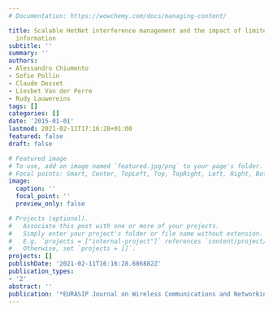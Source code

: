 ```yaml
---
# Documentation: https://wowchemy.com/docs/managing-content/

title: Scalable HetNet interference management and the impact of limited channel state
  information
subtitle: ''
summary: ''
authors:
- Alessandro Chiumento
- Sofie Pollin
- Claude Desset
- Liesbet Van der Perre
- Rudy Lauwereins
tags: []
categories: []
date: '2015-01-01'
lastmod: 2021-02-11T17:16:28+01:00
featured: false
draft: false

# Featured image
# To use, add an image named `featured.jpg/png` to your page's folder.
# Focal points: Smart, Center, TopLeft, Top, TopRight, Left, Right, BottomLeft, Bottom, BottomRight.
image:
  caption: ''
  focal_point: ''
  preview_only: false

# Projects (optional).
#   Associate this post with one or more of your projects.
#   Simply enter your project's folder or file name without extension.
#   E.g. `projects = ["internal-project"]` references `content/project/deep-learning/index.md`.
#   Otherwise, set `projects = []`.
projects: []
publishDate: '2021-02-11T16:16:28.686882Z'
publication_types:
- '2'
abstract: ''
publication: '*EURASIP Journal on Wireless Communications and Networking*'
---
```

